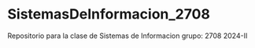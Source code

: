 # SistemasDeInformacion_2708
Repositorio para la clase de Sistemas de Informacion grupo: 2708 2024-II
